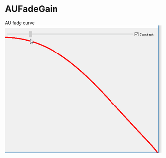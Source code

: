# AUFadeGain
AU fade curve
![snapshot](https://github.com/0TemetNosce0/AUFadeGain/blob/master/demo.gif)
